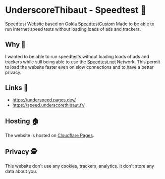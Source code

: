# UnderscoreThibaut - Speedtest 🚗
Speedtest Website based on [Ookla SpeedtestCustom](https://speedtestcustom.com/)
Made to be able to run internet speed tests without loading loads of ads and trackers.

## Why 🤔
I wanted to be able to run speedtests without loading loads of ads and trackers while still being able to use the [Speedtest.net](https://speedtest.net/) Network.
This permit to load the website faster even on slow connections and to have a better privacy.

## Links 🔗
 - https://underspeed.pages.dev/
 - https://speed.underscorethibaut.fr/

## Hosting 🏠
The website is hosted on [Cloudflare Pages](https://pages.cloudflare.com/).

## Privacy 🕵️
This website don't use any cookies, trackers, analytics.
It don't store any data about you.
